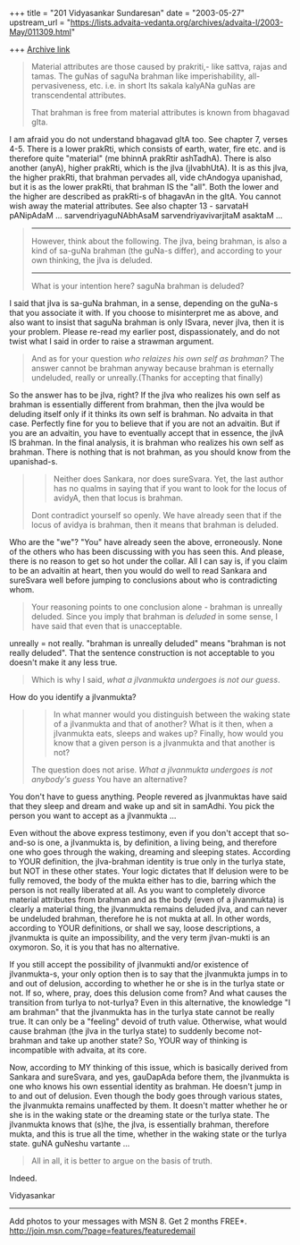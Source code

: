 +++
title = "201 Vidyasankar Sundaresan"
date = "2003-05-27"
upstream_url = "https://lists.advaita-vedanta.org/archives/advaita-l/2003-May/011309.html"

+++
[Archive link](https://lists.advaita-vedanta.org/archives/advaita-l/2003-May/011309.html)


>Material attributes are those caused by prakriti,- like sattva, rajas and
>tamas. The guNas of saguNa brahman like imperishability, all-pervasiveness,
>etc. i.e. in short Its sakala kalyANa guNas are transcendental attributes.
>
>That brahman is free from material attributes is known from bhagavad gIta.

I am afraid you do not understand bhagavad gItA too. See chapter 7, verses 
4-5. There is a lower prakRti, which consists of earth, water, fire etc. and 
is therefore quite "material" (me bhinnA prakRtir ashTadhA). There is also 
another (anyA), higher prakRti, which is the jIva (jIvabhUtA). It is as this 
jIva, the higher prakRti, that brahman pervades all, vide chAndogya 
upanishad, but it is as the lower prakRti, that brahman IS the "all". Both 
the lower and the higher are described as prakRti-s of bhagavAn in the gItA. 
You cannot wish away the material attributes. See also chapter 13 - sarvataH 
pANipAdaM ... sarvendriyaguNAbhAsaM sarvendriyavivarjitaM asaktaM ...

>*******************************************************************************
>However, think about the following. The jIva, being brahman, is also a kind
>of sa-guNa brahman (the guNa-s differ), and according to your own thinking,
>the jIva is deluded.
>*******************************************************************************
>
>What is your intention here? saguNa brahman is deluded?

I said that jIva is sa-guNa brahman, in a sense, depending on the guNa-s 
that you associate it with. If you choose to misinterpret me as above, and 
also want to insist that saguNa brahman is only ISvara, never jIva, then it 
is your problem. Please re-read my earlier post, dispassionately, and do not 
twist what I said in order to raise a strawman argument.

>And as for your question *who relaizes his own self as brahman?* The answer
>cannot be brahman anyway because brahman is eternally undeluded, really or
>unreally.(Thanks for accepting that finally)

So the answer has to be jIva, right? If the jIva who realizes his own self 
as brahman is essentially different from brahman, then the jIva would be 
deluding itself only if it thinks its own self is brahman. No advaita in 
that case. Perfectly fine for you to believe that if you are not an 
advaitin. But if you are an advaitin, you have to eventually accept that in 
essence, the jIvA IS brahman. In the final analysis, it is brahman who 
realizes his own self as brahman. There is nothing that is not brahman, as 
you should know from the upanishad-s.

> >Neither does Sankara, nor does sureSvara. Yet, the last author has no
> >qualms in saying that if you want to look for the locus of avidyA, then
> >that locus is brahman.
>
>Dont contradict yourself so openly. We have already seen that if the locus
>of avidya is brahman, then it means that brahman is deluded.

Who are the "we"? "You" have already seen the above, erroneously. None of 
the others who has been discussing with you has seen this. And please, there 
is no reason to get so hot under the collar. All I can say is, if you claim 
to be an advaitin at heart, then you would do well to read Sankara and 
sureSvara well before jumping to conclusions about who is contradicting 
whom.

>Your reasoning points to one conclusion alone -  brahman is unreally
>deluded. Since you imply that brahman is *deluded* in some sense, I have
>said that even that is unacceptable.

unreally = not really. "brahman is unreally deluded" means "brahman is not 
really deluded". That the sentence construction is not acceptable to you 
doesn't make it any less true.

>Which is why I said, *what a jIvanmukta undergoes is not our guess*.

How do you identify a jIvanmukta?

> >In what manner would you distinguish between the waking state of a
> >jIvanmukta and that of another? What is it then, when a jIvanmukta eats,
> >sleeps and wakes up? Finally, how would you know that a given person is a
> >jIvanmukta and that another is not?
>
>The question does not arise. *What a jIvanmukta undergoes is not anybody's
>guess* You have an alternative?

You don't have to guess anything. People revered as jIvanmuktas have said 
that they sleep and dream and wake up and sit in samAdhi. You pick the 
person you want to accept as a jIvanmukta ...

Even without the above express testimony, even if you don't accept that 
so-and-so is one, a jIvanmukta is, by definition, a living being, and 
therefore one who goes through the waking, dreaming and sleeping states. 
According to YOUR definition, the jIva-brahman identity is true only in the 
turIya state, but NOT in these other states. Your logic dictates that If 
delusion were to be fully removed, the body of the mukta either has to die, 
barring which the person is not really liberated at all. As you want to 
completely divorce material attributes from brahman and as the body (even of 
a jIvanmukta) is clearly a material thing, the jIvanmukta remains deluded 
jIva, and can never be undeluded brahman, therefore he is not mukta at all. 
In other words, according to YOUR definitions, or shall we say, loose 
descriptions, a jIvanmukta is quite an impossibility, and the very term 
jIvan-mukti is an oxymoron. So, it is you that has no alternative.

If you still accept the possibility of jIvanmukti and/or existence of 
jIvanmukta-s, your only option then is to say that the jIvanmukta jumps in 
to and out of delusion, according to whether he or she is in the turIya 
state or not. If so, where, pray, does this delusion come from? And what 
causes the transition from turIya to not-turIya?  Even in this alternative, 
the knowledge "I am brahman" that the jIvanmukta has in the turIya state 
cannot be really true. It can only be a "feeling" devoid of truth value. 
Otherwise, what would cause brahman (the jIva in the turIya state) to 
suddenly become not-brahman and take up another state? So, YOUR way of 
thinking is incompatible with advaita, at its core.

Now, according to MY thinking of this issue, which is basically derived from 
Sankara and sureSvara, and yes, gauDapAda before them, the jIvanmukta is one 
who knows his own essential identity as brahman. He doesn't jump in to and 
out of delusion. Even though the body goes through various states, the 
jIvanmukta remains unaffected by them. It doesn't matter whether he or she 
is in the waking state or the dreaming state or the turIya state. The 
jIvanmukta knows that (s)he, the jIva, is essentially brahman, therefore 
mukta, and this is true all the time, whether in the waking state or the 
turIya state. guNA guNeshu vartante ...

>All in all, it is better to argue on the basis of truth.

Indeed.

Vidyasankar

_________________________________________________________________
Add photos to your messages with MSN 8. Get 2 months FREE*.  
http://join.msn.com/?page=features/featuredemail

